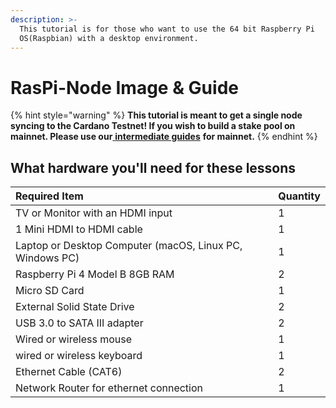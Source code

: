 ```yaml
---
description: >-
  This tutorial is for those who want to use the 64 bit Raspberry Pi
  OS(Raspbian) with a desktop environment.
---
```


# RasPi-Node Image & Guide

{% hint style="warning" %}
**This tutorial is meant to get a single node syncing to the Cardano Testnet! If you wish to build a stake pool on mainnet. Please use our**[ **intermediate guides**](../../intermediate-guide/pi-pool-tutorial/pi-node/) **for mainnet.**
{% endhint %}

## What hardware you'll need for these lessons

| Required Item | Quantity |
| :--- | :--- |
| TV or Monitor with an HDMI input | 1 |
| 1 Mini HDMI to HDMI cable | 1 |
| Laptop or Desktop Computer \(macOS, Linux PC, Windows PC\) | 1 |
| Raspberry Pi 4 Model B 8GB RAM | 2 |
| Micro SD Card | 1 |
| External Solid State Drive | 2 |
| USB 3.0 to SATA III adapter | 2 |
| Wired or wireless mouse | 1 |
| wired or wireless keyboard | 1 |
| Ethernet Cable \(CAT6\) | 2 |
| Network Router for ethernet connection | 1 |

